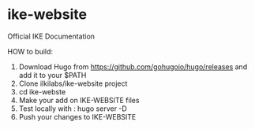 # ike-website
Official IKE Documentation

HOW to build:

1) Download Hugo from https://github.com/gohugoio/hugo/releases and add it to your $PATH
2) Clone ilkilabs/ike-website project
3) cd ike-webste
4) Make your add on IKE-WEBSITE files
5) Test locally with : hugo server -D
6) Push your changes to IKE-WEBSITE
